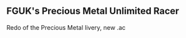 FGUK's Precious Metal Unlimited Racer
--------------------------------------

Redo of the Precious Metal livery, new .ac